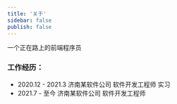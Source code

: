 ```yaml
---
title: '关于'
sidebar: false
publish: false
---
```


一个正在路上的前端程序员
### 工作经历：
- 2020.12 - 2021.3 济南某软件公司 软件开发工程师 实习
- 2021.7 - 至今 济南某软件公司  软件开发工程师